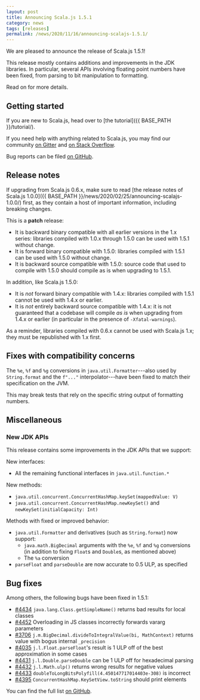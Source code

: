 ```yaml
---
layout: post
title: Announcing Scala.js 1.5.1
category: news
tags: [releases]
permalink: /news/2020/11/16/announcing-scalajs-1.5.1/
---
```



We are pleased to announce the release of Scala.js 1.5.1!

This release mostly contains additions and improvements in the JDK libraries.
In particular, several APIs involving floating point numbers have been fixed, from parsing to bit manipulation to formatting.

Read on for more details.

<!--more-->

## Getting started

If you are new to Scala.js, head over to [the tutorial]({{ BASE_PATH }}/tutorial/).

If you need help with anything related to Scala.js, you may find our community [on Gitter](https://gitter.im/scala-js/scala-js) and [on Stack Overflow](https://stackoverflow.com/questions/tagged/scala.js).

Bug reports can be filed [on GitHub](https://github.com/scala-js/scala-js/issues).

## Release notes

If upgrading from Scala.js 0.6.x, make sure to read [the release notes of Scala.js 1.0.0]({{ BASE_PATH }}/news/2020/02/25/announcing-scalajs-1.0.0/) first, as they contain a host of important information, including breaking changes.

This is a **patch** release:

* It is backward binary compatible with all earlier versions in the 1.x series: libraries compiled with 1.0.x through 1.5.0 can be used with 1.5.1 without change.
* It is forward binary compatible with 1.5.0: libraries compiled with 1.5.1 can be used with 1.5.0 without change.
* It is backward source compatible with 1.5.0: source code that used to compile with 1.5.0 should compile as is when upgrading to 1.5.1.

In addition, like Scala.js 1.5.0:

* It is *not* forward binary compatible with 1.4.x: libraries compiled with 1.5.1 cannot be used with 1.4.x or earlier.
* It is *not* entirely backward source compatible with 1.4.x: it is not guaranteed that a codebase will compile *as is* when upgrading from 1.4.x or earlier (in particular in the presence of `-Xfatal-warnings`).

As a reminder, libraries compiled with 0.6.x cannot be used with Scala.js 1.x; they must be republished with 1.x first.

## Fixes with compatibility concerns

The `%e`, `%f` and `%g` conversions in `java.util.Formatter`---also used by `String.format` and the `f"..."` interpolator---have been fixed to match their specification on the JVM.

This may break tests that rely on the specific string output of formatting numbers.

## Miscellaneous

### New JDK APIs

This release contains some improvements in the JDK APIs that we support:

New interfaces:

* All the remaining functional interfaces in `java.util.function.*`

New methods:

* `java.util.concurrent.ConcurrentHashMap.keySet(mappedValue: V)`
* `java.util.concurrent.ConcurrentHashMap.newKeySet()` and `newKeySet(initialCapacity: Int)`

Methods with fixed or improved behavior:

* `java.util.Formatter` and derivatives (such as `String.format`) now support:
  * `java.math.BigDecimal` arguments with the `%e`, `%f` and `%g` conversions (in addition to fixing `Float`s and `Double`s, as mentioned above)
  * The `%a` conversion
* `parseFloat` and `parseDouble` are now accurate to 0.5 ULP, as specified

## Bug fixes

Among others, the following bugs have been fixed in 1.5.1:

* [#4434](https://github.com/scala-js/scala-js/issues/4434) `java.lang.Class.getSimpleName()` returns bad results for local classes
* [#4452](https://github.com/scala-js/scala-js/issues/4452) Overloading in JS classes incorrectly forwards vararg parameters
* [#3706](https://github.com/scala-js/scala-js/issues/3706) `j.m.BigDecimal.divideToIntegralValue(bi, MathContext)` returns value with bogus internal `_precision`
* [#4035](https://github.com/scala-js/scala-js/issues/4035) `j.l.Float.parseFloat`'s result is 1 ULP off of the best approximation in some cases
* [#4431](https://github.com/scala-js/scala-js/issues/4431) `j.l.Double.parseDouble` can be 1 ULP off for hexadecimal parsing
* [#4432](https://github.com/scala-js/scala-js/issues/4432) `j.l.Math.ulp()` returns wrong results for negative values
* [#4433](https://github.com/scala-js/scala-js/issues/4433) `doubleToLongBitsPolyfill(4.450147717014403e-308)` is incorrect
* [#4395](https://github.com/scala-js/scala-js/issues/4395) `ConcurrentHashMap.KeySetView.toString` should print elements

You can find the full list [on GitHub](https://github.com/scala-js/scala-js/issues?q=is%3Aissue+milestone%3Av1.5.1+is%3Aclosed).
